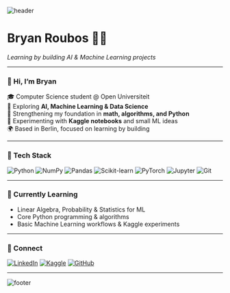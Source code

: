 ![header](https://capsule-render.vercel.app/api?type=wave&color=FF5F09&height=150&section=header&fontSize=90)

# Bryan Roubos 👨‍💻
_Learning by building AI & Machine Learning projects_

---

### 👋 Hi, I’m Bryan

🎓 Computer Science student @ Open Universiteit  
🧠 Exploring **AI, Machine Learning & Data Science**  
🧮 Strengthening my foundation in **math, algorithms, and Python**  
🤖 Experimenting with **Kaggle notebooks** and small ML ideas  
🌍 Based in Berlin, focused on learning by building  

---

### 🧰 Tech Stack
![Python](https://img.shields.io/badge/Python-3776AB?style=for-the-badge&logo=python&logoColor=white)
![NumPy](https://img.shields.io/badge/NumPy-013243?style=for-the-badge&logo=numpy&logoColor=white)
![Pandas](https://img.shields.io/badge/Pandas-150458?style=for-the-badge&logo=pandas&logoColor=white)
![Scikit-learn](https://img.shields.io/badge/Scikit--learn-F7931E?style=for-the-badge&logo=scikit-learn&logoColor=white)
![PyTorch](https://img.shields.io/badge/PyTorch-EE4C2C?style=for-the-badge&logo=pytorch&logoColor=white)
![Jupyter](https://img.shields.io/badge/Jupyter-F37626?style=for-the-badge&logo=jupyter&logoColor=white)
![Git](https://img.shields.io/badge/Git-F05032?style=for-the-badge&logo=git&logoColor=white)

---

### 🌱 Currently Learning
- Linear Algebra, Probability &amp; Statistics for ML  
- Core Python programming & algorithms  
- Basic Machine Learning workflows & Kaggle experiments  

---

### 🤝 Connect
[![LinkedIn](https://img.shields.io/badge/LinkedIn-0A66C2?style=for-the-badge&logo=linkedin&logoColor=white)](https://www.linkedin.com/in/bryan-roubos)
[![Kaggle](https://img.shields.io/badge/Kaggle-20BEFF?style=for-the-badge&logo=kaggle&logoColor=white)](https://www.kaggle.com/)
[![GitHub](https://img.shields.io/badge/GitHub-181717?style=for-the-badge&logo=github&logoColor=white)](https://github.com/BryanRoubos)

---

![footer](https://capsule-render.vercel.app/api?type=wave&color=FF5F09&height=150&section=footer)

